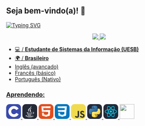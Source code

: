 ## Seja bem-vindo(a)! 👋

[![Typing SVG](https://readme-typing-svg.demolab.com?font=Fira+Code&pause=1000&color=7211C5&background=BFFF4400&center=true&vCenter=true&width=435&lines=Marcus+aqui+trazendo+sauda%C3%A7%C3%B5es)](https://git.io/typing-svg)
<div align="center">
    <a href="https://github.com/MarcusFonseca15">
    <img loading="lazy" height="180em" src="https://github-readme-stats.vercel.app/api?username=MarcusFonseca15&show_icons=true&theme=dracula&include_all_commits=true&count_private=true"/>
    <img loading="lazy" height="180em" src="https://github-readme-stats.vercel.app/api/top-langs/?username=MarcusFonseca15&layout=compact&langs_count=7&theme=dracula"/>
</div>

- 💻 / **Estudante de Sistemas da Informação (UESB)**
- 🌍 / **Brasileiro**
- Inglês (avançado)
- Francês (básico)
- Português (Nativo)
  

 ### Aprendendo:
 <div display = "inline-block">
    <img src="https://github.com/tandpfun/skill-icons/blob/main/icons/C.svg" widht="40" height="40">
    <img src="https://github.com/tandpfun/skill-icons/blob/main/icons/Java-Dark.svg" width="40" height="40" />
    <img src="https://github.com/tandpfun/skill-icons/blob/main/icons/HTML.svg" width="40" height="40" /> 
    <img src="https://github.com/tandpfun/skill-icons/blob/main/icons/CSS.svg" width="40" height="40" />
   <img src="https://github.com/tandpfun/skill-icons/blob/main/icons/JavaScript.svg" width="40" height="40" />
    <img src="https://github.com/tandpfun/skill-icons/blob/main/icons/Python-Dark.svg" width="40" height="40" />
     <img src="https://github.com/tandpfun/skill-icons/blob/main/icons/React-Dark.svg" width="40" height="40" />
     <img src="https://github.com/tandpfun/skill-icons/blob/main/icons/MySQL.svg" width="40" height="40" />
</div>
 

  
</div>
